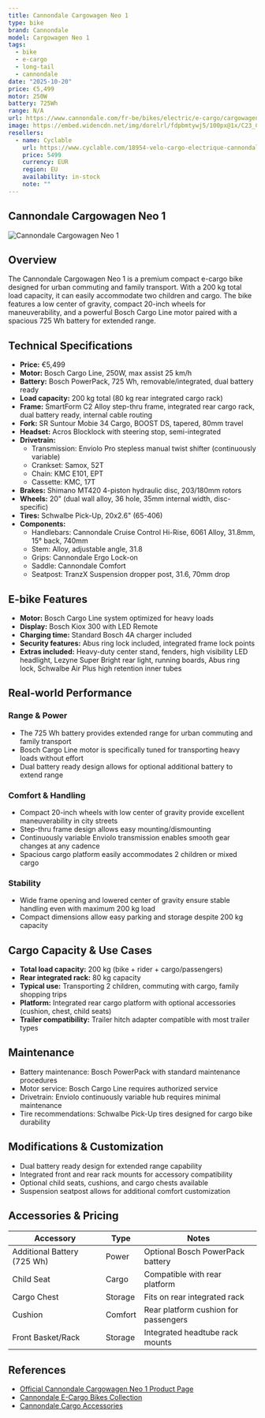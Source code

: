 ```yaml
---
title: Cannondale Cargowagen Neo 1
type: bike
brand: Cannondale
model: Cargowagen Neo 1
tags:
  - bike
  - e-cargo
  - long-tail
  - cannondale
date: "2025-10-20"
price: €5,499
motor: 250W
battery: 725Wh
range: N/A
url: https://www.cannondale.com/fr-be/bikes/electric/e-cargo/cargowagen-neo/cargowagen-neo-1
image: https://embed.widencdn.net/img/dorelrl/fdpbmtywj5/100px@1x/C23_C67103U_Cargowagen_Neo_1_MDN_PD.jpg
resellers:
  - name: Cyclable
    url: https://www.cyclable.com/18954-velo-cargo-electrique-cannondale-cargowagen-neo-1.html
    price: 5499
    currency: EUR
    region: EU
    availability: in-stock
    note: ""
---
```


## Cannondale Cargowagen Neo 1

![Cannondale Cargowagen Neo 1](https://embed.widencdn.net/img/dorelrl/fdpbmtywj5/100px@1x/C23_C67103U_Cargowagen_Neo_1_MDN_PD.jpg)

## Overview

The Cannondale Cargowagen Neo 1 is a premium compact e-cargo bike designed for urban commuting and family transport. With a 200 kg total load capacity, it can easily accommodate two children and cargo. The bike features a low center of gravity, compact 20-inch wheels for maneuverability, and a powerful Bosch Cargo Line motor paired with a spacious 725 Wh battery for extended range.

## Technical Specifications

- **Price:** €5,499
- **Motor:** Bosch Cargo Line, 250W, max assist 25 km/h
- **Battery:** Bosch PowerPack, 725 Wh, removable/integrated, dual battery ready
- **Load capacity:** 200 kg total (80 kg rear integrated cargo rack)
- **Frame:** SmartForm C2 Alloy step-thru frame, integrated rear cargo rack, dual battery ready, internal cable routing
- **Fork:** SR Suntour Mobie 34 Cargo, BOOST DS, tapered, 80mm travel
- **Headset:** Acros Blocklock with steering stop, semi-integrated
- **Drivetrain:**
  - Transmission: Enviolo Pro stepless manual twist shifter (continuously variable)
  - Crankset: Samox, 52T
  - Chain: KMC E101, EPT
  - Cassette: KMC, 17T
- **Brakes:** Shimano MT420 4-piston hydraulic disc, 203/180mm rotors
- **Wheels:** 20" (dual wall alloy, 36 hole, 35mm internal width, disc-specific)
- **Tires:** Schwalbe Pick-Up, 20x2.6" (65-406)
- **Components:**
  - Handlebars: Cannondale Cruise Control Hi-Rise, 6061 Alloy, 31.8mm, 15° back, 740mm
  - Stem: Alloy, adjustable angle, 31.8
  - Grips: Cannondale Ergo Lock-on
  - Saddle: Cannondale Comfort
  - Seatpost: TranzX Suspension dropper post, 31.6, 70mm drop

## E-bike Features

- **Motor:** Bosch Cargo Line system optimized for heavy loads
- **Display:** Bosch Kiox 300 with LED Remote
- **Charging time:** Standard Bosch 4A charger included
- **Security features:** Abus ring lock included, integrated frame lock points
- **Extras included:** Heavy-duty center stand, fenders, high visibility LED headlight, Lezyne Super Bright rear light, running boards, Abus ring lock, Schwalbe Air Plus high retention inner tubes

## Real-world Performance

### Range & Power

- The 725 Wh battery provides extended range for urban commuting and family transport
- Bosch Cargo Line motor is specifically tuned for transporting heavy loads without effort
- Dual battery ready design allows for optional additional battery to extend range

### Comfort & Handling

- Compact 20-inch wheels with low center of gravity provide excellent maneuverability in city streets
- Step-thru frame design allows easy mounting/dismounting
- Continuously variable Enviolo transmission enables smooth gear changes at any cadence
- Spacious cargo platform easily accommodates 2 children or mixed cargo

### Stability

- Wide frame opening and lowered center of gravity ensure stable handling even with maximum 200 kg load
- Compact dimensions allow easy parking and storage despite 200 kg capacity

## Cargo Capacity & Use Cases

- **Total load capacity:** 200 kg (bike + rider + cargo/passengers)
- **Rear integrated rack:** 80 kg capacity
- **Typical use:** Transporting 2 children, commuting with cargo, family shopping trips
- **Platform:** Integrated rear cargo platform with optional accessories (cushion, chest, child seats)
- **Trailer compatibility:** Trailer hitch adapter compatible with most trailer types

## Maintenance

- Battery maintenance: Bosch PowerPack with standard maintenance procedures
- Motor service: Bosch Cargo Line requires authorized service
- Drivetrain: Enviolo continuously variable hub requires minimal maintenance
- Tire recommendations: Schwalbe Pick-Up tires designed for cargo bike durability

## Modifications & Customization

- Dual battery ready design for extended range capability
- Integrated front and rear rack mounts for accessory compatibility
- Optional child seats, cushions, and cargo chests available
- Suspension seatpost allows for additional comfort customization

## Accessories & Pricing

| Accessory                   | Type    | Notes                                |
| --------------------------- | ------- | ------------------------------------ |
| Additional Battery (725 Wh) | Power   | Optional Bosch PowerPack battery     |
| Child Seat                  | Cargo   | Compatible with rear platform        |
| Cargo Chest                 | Storage | Fits on rear integrated rack         |
| Cushion                     | Comfort | Rear platform cushion for passengers |
| Front Basket/Rack           | Storage | Integrated headtube rack mounts      |

## References

- [Official Cannondale Cargowagen Neo 1 Product Page](https://www.cannondale.com/fr-be/bikes/electric/e-cargo/cargowagen-neo/cargowagen-neo-1)
- [Cannondale E-Cargo Bikes Collection](https://www.cannondale.com/fr-be/bikes/electric/e-cargo)
- [Cannondale Cargo Accessories](https://www.cannondale.com/fr-be/gear/equipment/cargo-accessories)
